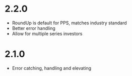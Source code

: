 # 2.2.0

- RoundUp is default for PPS, matches industry standard
- Better error handling
- Allow for multiple series investors

# 2.1.0

- Error catching, handling and elevating

